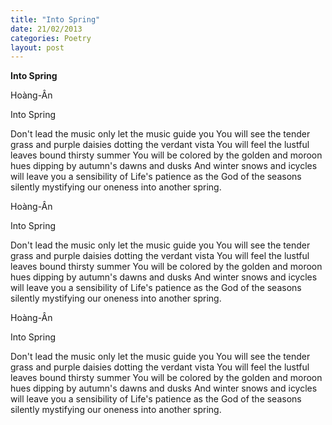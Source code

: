 ```yaml
---
title: "Into Spring"
date: 21/02/2013
categories: Poetry
layout: post
---
```


**Into Spring**

Hoàng-Ân

Into Spring


Don't lead the music
only let the music guide you
You will see the tender grass and purple daisies
dotting the verdant vista
You will feel the lustful leaves bound thirsty summer
You will be colored by the golden and moroon hues
dipping by autumn's dawns and dusks
And winter snows and icycles
will leave you a sensibility of Life's patience
    as the God of the seasons
    silently mystifying our
    o­neness
    into another spring.

Hoàng-Ân

Into Spring


Don't lead the music
only let the music guide you
You will see the tender grass and purple daisies
dotting the verdant vista
You will feel the lustful leaves bound thirsty summer
You will be colored by the golden and moroon hues
dipping by autumn's dawns and dusks
And winter snows and icycles
will leave you a sensibility of Life's patience
    as the God of the seasons
    silently mystifying our
    o­neness
    into another spring.

Hoàng-Ân

Into Spring


Don't lead the music
only let the music guide you
You will see the tender grass and purple daisies
dotting the verdant vista
You will feel the lustful leaves bound thirsty summer
You will be colored by the golden and moroon hues
dipping by autumn's dawns and dusks
And winter snows and icycles
will leave you a sensibility of Life's patience
    as the God of the seasons
    silently mystifying our
    o­neness
    into another spring.
